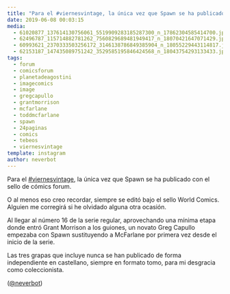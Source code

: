 ```yaml
---
title: "Para el #viernesvintage, la única vez que Spawn se ha publicado con el sello de cómics forum"
date: 2019-06-08 00:03:15
media: 
  - 61020877_137614130756061_5519909283185287300_n_17862304585414700.jpg
  - 62496787_115714882781262_7560829689481949417_n_18070421647071429.jpg
  - 60993621_2370333503256172_3146138786849385904_n_18055229443114817.jpg
  - 62153187_147435089751242_3529585195846424568_n_18043754293133433.jpg
tags: 
  - forum
  - comicsforum
  - planetadeagostini
  - imagecomics
  - image
  - gregcapullo
  - grantmorrison
  - mcfarlane
  - toddmcfarlane
  - spawn
  - 24paginas
  - comics
  - tebeos
  - viernesvintage
template: instagram
author: neverbot
---
```


Para el [#viernesvintage](/tags/viernesvintage), la única vez que Spawn se ha publicado con el sello de cómics forum.


O al menos eso creo recordar, siempre se editó bajo el sello World Comics. Alguien me corregirá si he olvidado alguna otra ocasión.


Al llegar al número 16 de la serie regular, aprovechando una mínima etapa donde entró Grant Morrison a los guiones, un novato Greg Capullo empezaba con Spawn sustituyendo a McFarlane por primera vez desde el inicio de la serie.


Las tres grapas que incluye nunca se han publicado de forma independiente en castellano, siempre en formato tomo, para mi desgracia como coleccionista.


([@neverbot](https://instagram.com/neverbot))
